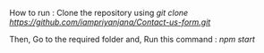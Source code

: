 How to run :
Clone the repository using *git clone https://github.com/iampriyanjana/Contact-us-form.git*

Then, 
Go to the required folder and,
Run this command : *npm start*

